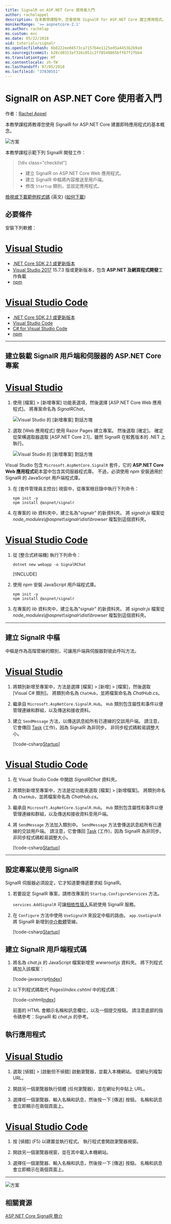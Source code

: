 ```yaml
---
title: SignalR on ASP.NET Core 使用者入門
author: rachelappel
description: 在本教學課程中，您會使用 SignalR for ASP.NET Core 建立應用程式。
monikerRange: '>= aspnetcore-2.1'
ms.author: rachelap
ms.custom: mvc
ms.date: 05/22/2018
uid: tutorials/signalr
ms.openlocfilehash: 6b8222ee04573ca7157b4e1125ed5a4453b2b9a9
ms.sourcegitcommit: b28cd0313af316c051c2ff8549865bff67f2fbb4
ms.translationtype: HT
ms.contentlocale: zh-TW
ms.lasthandoff: 07/05/2018
ms.locfileid: "37830551"
---
```

# <a name="get-started-with-signalr-on-aspnet-core"></a>SignalR on ASP.NET Core 使用者入門

作者：[Rachel Appel](https://twitter.com/rachelappel)

本教學課程將教導您使用 SignalR for ASP.NET Core 建置即時應用程式的基本概念。

   ![方案](signalr/_static/signalr-get-started-finished.png)

本教學課程示範下列 SignalR 開發工作：

> [!div class="checklist"]
> * 建立 SignalR on ASP.NET Core Web 應用程式。
> * 建立 SignalR 中樞將內容推送至用戶端。
> * 修改 `Startup` 類別，並設定應用程式。

[檢視或下載範例程式碼](https://github.com/aspnet/Docs/tree/master/aspnetcore/tutorials/signalr/sample) \(英文\) ([如何下載](xref:tutorials/index#how-to-download-a-sample))

## <a name="prerequisites"></a>必要條件

安裝下列軟體：

# <a name="visual-studiotabvisual-studio"></a>[Visual Studio](#tab/visual-studio)

* [.NET Core SDK 2.1 或更新版本](https://www.microsoft.com/net/download/all)
* [Visual Studio 2017](https://www.visualstudio.com/downloads/) 15.7.3 版或更新版本，包含 **ASP.NET 及網頁程式開發**工作負載
* [npm](https://www.npmjs.com/get-npm)

# <a name="visual-studio-codetabvisual-studio-code"></a>[Visual Studio Code](#tab/visual-studio-code)

* [.NET Core SDK 2.1 或更新版本](https://www.microsoft.com/net/download/all)
* [Visual Studio Code](https://code.visualstudio.com/download)
* [C# for Visual Studio Code](https://marketplace.visualstudio.com/items?itemName=ms-vscode.csharp)
* [npm](https://www.npmjs.com/get-npm)

-----

## <a name="create-an-aspnet-core-project-that-hosts-signalr-client-and-server"></a>建立裝載 SignalR 用戶端和伺服器的 ASP.NET Core 專案

# <a name="visual-studiotabvisual-studio"></a>[Visual Studio](#tab/visual-studio/)

1. 使用 [檔案] > [新增專案] 功能表選項，然後選擇 [ASP.NET Core Web 應用程式]。 將專案命名為 *SignalRChat*。

   ![Visual Studio 的 [新增專案] 對話方塊](signalr/_static/signalr-new-project-dialog.png)

2. 選取 [Web 應用程式] 使用 Razor Pages 建立專案。 然後選取 [確定]。 確定從架構選取器選取 [ASP.NET Core 2.1]，雖然 SignalR 在較舊版本的 .NET 上執行。

   ![Visual Studio 的 [新增專案] 對話方塊](signalr/_static/signalr-new-project-choose-type.png)

Visual Studio 包含 `Microsoft.AspNetCore.SignalR` 套件，它的 **ASP.NET Core Web 應用程式**範本當中包含其伺服器程式庫。 不過，必須使用 *npm* 安裝適用於 SignalR 的 JavaScript 用戶端程式庫。

3. 在 [套件管理員主控台] 視窗中，從專案根目錄中執行下列命令：

    ```console
    npm init -y
    npm install @aspnet/signalr
    ```

4. 在專案的 *lib* 資料夾中，建立名為"signalr" 的新資料夾。 將 *signalr.js* 檔案從 *node_modules\\@aspnet\signalr\dist\browser* 複製到這個資料夾。

# <a name="visual-studio-codetabvisual-studio-code"></a>[Visual Studio Code](#tab/visual-studio-code/)

1. 從 [整合式終端機] 執行下列命令：

    ```console
    dotnet new webapp -o SignalRChat
    ```

    [!INCLUDE[](~/includes/webapp-alias-notice.md)]

2. 使用 *npm* 安裝 JavaScript 用戶端程式庫。

    ```console
    npm init -y
    npm install @aspnet/signalr
    ```

3. 在專案的 *lib* 資料夾中，建立名為"signalr" 的新資料夾。 將 *signalr.js* 檔案從 *node_modules\\@aspnet\signalr\dist\browser* 複製到這個資料夾。

---

## <a name="create-the-signalr-hub"></a>建立 SignalR 中樞

中樞是作為高階管線的類別，可讓用戶端與伺服器對彼此呼叫方法。

# <a name="visual-studiotabvisual-studio"></a>[Visual Studio](#tab/visual-studio/)

1. 將類別新增至專案中，方法是選擇 [檔案] > [新增] > [檔案]，然後選取 [Visual C# 類別]。 將類別命名為 `ChatHub`，並將檔案命名為 *ChatHub.cs*。

2. 繼承自 `Microsoft.AspNetCore.SignalR.Hub`。 `Hub` 類別包含屬性和事件以便管理連線和群組，以及傳送和接收資料。

3. 建立 `SendMessage` 方法，以傳送訊息給所有已連線的交談用戶端。 請注意，它會傳回 [Task](https://msdn.microsoft.com/library/system.threading.tasks.task(v=vs.110).aspx) (工作)，因為 SignalR 為非同步。 非同步程式碼較易調整大小。

   [!code-csharp[Startup](signalr/sample/Hubs/ChatHub.cs)]

# <a name="visual-studio-codetabvisual-studio-code"></a>[Visual Studio Code](#tab/visual-studio-code/)

1. 在 Visual Studio Code 中開啟 *SignalRChat* 資料夾。

2. 將類別新增至專案中，方法是從功能表選取 [檔案] > [新增檔案]。 將類別命名為 `ChatHub`，並將檔案命名為 *ChatHub.cs*。

3. 繼承自 `Microsoft.AspNetCore.SignalR.Hub`。 `Hub` 類別包含屬性和事件以便管理連線和群組，以及傳送和接收資料至用戶端。

4. 將 `SendMessage` 方法加入類別中。 `SendMessage` 方法會傳送訊息給所有已連線的交談用戶端。 請注意，它會傳回 [Task](/dotnet/api/system.threading.tasks.task) (工作)，因為 SignalR 為非同步。 非同步程式碼較易調整大小。

   [!code-csharp[Startup](signalr/sample/Hubs/ChatHub.cs)]

-----

## <a name="configure-the-project-to-use-signalr"></a>設定專案以使用 SignalR

SignalR 伺服器必須設定，它才知道要傳遞要求給 SignalR。

1. 若要設定 SignalR 專案，請修改專案的 `Startup.ConfigureServices` 方法。

   `services.AddSignalR` 可讓[相依性插入](xref:fundamentals/dependency-injection)系統使用 SignalR 服務。

1. 在 `Configure` 方法中使用 `UseSignalR` 來設定中樞的路由。 `app.UseSignalR` 將 SignalR 新增到[中介軟體](xref:fundamentals/middleware/index)管線。

   [!code-csharp[Startup](signalr/sample/Startup.cs?highlight=37,57-60)]

## <a name="create-the-signalr-client-code"></a>建立 SignalR 用戶端程式碼

1. 將名為 *chat.js* 的 JavaScript 檔案新增至 *wwwroot\js* 資料夾。 將下列程式碼加入該檔案：

   [!code-javascript[Index](signalr/sample/wwwroot/js/chat.js)]

2. 以下列程式碼取代 *Pages\Index.cshtml* 中的程式碼：

   [!code-cshtml[Index](signalr/sample/Pages/Index.cshtml)]

   前面的 HTML 會顯示名稱和訊息欄位，以及一個提交按鈕。 請注意底部的指令碼參考：SignalR 和 *chat.js* 的參考。

## <a name="run-the-app"></a>執行應用程式

# <a name="visual-studiotabvisual-studio"></a>[Visual Studio](#tab/visual-studio)

1. 選取 [偵錯] > [啟動但不偵錯] 啟動瀏覽器，並載入本機網站。 從網址列複製 URL。

1. 開啟另一個瀏覽器執行個體 (任何瀏覽器)，並在網址列中貼上 URL。

1. 選擇任一個瀏覽器、輸入名稱和訊息，然後按一下 [傳送] 按鈕。 名稱和訊息會立即顯示在兩個頁面上。

# <a name="visual-studio-codetabvisual-studio-code"></a>[Visual Studio Code](#tab/visual-studio-code)

1. 按 [偵錯] (F5) 以建置並執行程式。 執行程式會開啟瀏覽器視窗。

1. 開啟另一個瀏覽器視窗，並在其中載入本機網站。

1. 選擇任一個瀏覽器、輸入名稱和訊息，然後按一下 [傳送] 按鈕。 名稱和訊息會立即顯示在兩個頁面上。

---

  ![方案](signalr/_static/signalr-get-started-finished.png)

## <a name="related-resources"></a>相關資源

[ASP.NET Core SignalR 簡介](xref:signalr/introduction)
